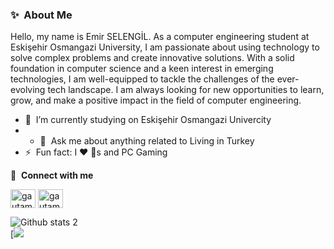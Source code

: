 ### ✨&nbsp; About Me
Hello, my name is Emir SELENGİL. As a computer engineering student at Eskişehir Osmangazi University, I am passionate about using technology to solve complex problems and create innovative solutions. With a solid foundation in computer science and a keen interest in emerging technologies, I am well-equipped to tackle the challenges of the ever-evolving tech landscape. I am always looking for new opportunities to learn, grow, and make a positive impact in the field of computer engineering.

- 🔭 &nbsp;I’m currently studying on Eskişehir Osmangazi Univercity
- - 💬 &nbsp;Ask me about anything related to Living in Turkey
- ⚡ &nbsp;Fun fact: I ❤️ 🐶s and PC Gaming 


 🔗 &nbsp;**Connect with me**
<p align="left">
<a href="https://linkedin.com/in/emir-selengil" target="blank"><img align="center" src="https://raw.githubusercontent.com/rahuldkjain/github-profile-readme-generator/master/src/images/icons/Social/linked-in-alt.svg" alt="gautamkrishnar" height="30" width="40" /></a>
<a href="https://instagram.com/emirselengil26" target="blank"><img align="center" src="https://raw.githubusercontent.com/rahuldkjain/github-profile-readme-generator/master/src/images/icons/Social/instagram.svg" alt="gautamkrishnar" height="30" width="40" /></a>

   
![Github stats 2](https://github-readme-stats.vercel.app/api?username=emirselengil&show_icons=true&theme=radical) <br/>
[![](https://github-readme-stats.vercel.app/api/top-langs/?username=emirselengil&theme=radical&hide_border=false&include_all_commits=false&count_private=true&layout=compact)<br/>
